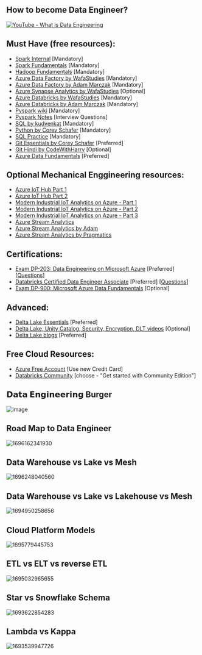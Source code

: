 ## How to become Data Engineer?
[![YouTube - What is Data Engineering](http://img.youtube.com/vi/qWru-b6m030/0.jpg)](https://www.youtube.com/watch?v=qWru-b6m030)

## Must Have (free resources):

 - [Spark Internal](https://www.youtube.com/watch?v=dmL0N3qfSc8) [Mandatory]
 - [Spark Fundamentals](https://courses.hadoopinrealworld.com/p/spark-starter-kit) [Mandatory]
 - [Hadoop Fundamentals](https://www.hadoopinrealworld.com/starterkit/) [Mandatory]
 - [Azure Data Factory by WafaStudies](https://www.youtube.com/playlist?list=PLMWaZteqtEaLTJffbbBzVOv9C0otal1FO) [Mandatory]
 - [Azure Data Factory by Adam Marczak](https://www.youtube.com/playlist?list=PLGjZwEtPN7j8b9dPA0HrtJDptOB69B506) [Mandatory]
 - [Azure Synapse Analytics by WafaStudies](https://www.youtube.com/playlist?list=PLMWaZteqtEaIZxPCw_0AO1GsqESq3hZc6) [Optional]
 - [Azure Databricks by WafaStudies](https://www.youtube.com/playlist?list=PLMWaZteqtEaKi4WAePWtCSQCfQpvBT2U1) [Mandatory]
 - [Azure Databricks by Adam Marczak](https://www.youtube.com/playlist?list=PLGjZwEtPN7j96btR0XlAIla9T6XPpj9ta) [Mandatory]
 - [Pyspark wiki](https://sparkbyexamples.com/pyspark-tutorial/) [Mandatory]
 - [Pyspark Notes](pyspark/PySpark-notes.pdf) [Interview Questions]
 - [SQL by kudvenkat](https://www.youtube.com/playlist?list=PL08903FB7ACA1C2FB) [Mandatory]
 - [Python by Corey Schafer](https://www.youtube.com/playlist?list=PL-osiE80TeTt2d9bfVyTiXJA-UTHn6WwU) [Mandatory]
 - [SQL Practice](https://www.hackerrank.com/domains/sql) [Mandatory]
 - [Git Essentials by Corey Schafer](https://www.youtube.com/playlist?list=PL-osiE80TeTuRUfjRe54Eea17-YfnOOAx) [Preferred]
 - [Git Hindi by CodeWithHarry](https://www.youtube.com/playlist?list=PLu0W_9lII9agwhy658ZPA0MTStKUJTWPi) [Optional]
 - [Azure Data Fundamentals](https://www.youtube.com/playlist?list=PLGjZwEtPN7j-Q59JYso3L4_yoCjj2syrM) [Preferred]
 
 
 ## Optional Mechanical Enggineering resources:
 - [Azure IoT Hub Part 1](https://www.databricks.com/notebooks/iiot/iiot-end-to-end-part-1.html)
 - [Azure IoT Hub Part 2](https://www.databricks.com/notebooks/iiot/iiot-end-to-end-part-2.html)
 - [Modern Industrial IoT Analytics on Azure - Part 1](https://www.databricks.com/blog/2020/08/03/modern-industrial-iot-analytics-on-azure-part-1.html)
 - [Modern Industrial IoT Analytics on Azure - Part 2](https://www.databricks.com/blog/2020/08/11/modern-industrial-iot-analytics-on-azure-part-2.html)
 - [Modern Industrial IoT Analytics on Azure - Part 3](https://www.databricks.com/blog/2020/08/20/modern-industrial-iot-analytics-on-azure-part-3.html)
 - [Azure Stream Analytics](https://learn.microsoft.com/en-us/azure/iot-hub/iot-hub-live-data-visualization-in-power-bi)
 - [Azure Stream Analytics by Adam](https://www.youtube.com/watch?v=NbGmyjgY0pU)
 - [Azure Stream Analytics by Pragmatics](https://www.youtube.com/watch?v=sJ02fNsor3M)

  
## Certifications:

- [Exam DP-203: Data Engineering on Microsoft Azure](https://learn.microsoft.com/en-us/certifications/exams/dp-203) [Preferred] [[Questions](https://amrit-hub.github.io/Azure-Data-Engineer-Associate-Questions/)]
- [Databricks Certified Data Engineer Associate](https://www.databricks.com/learn/certification/data-engineer-associate) [Preferred] [[Questions](https://amrit-hub.github.io/Databricks-Certified-Data-Engineer-Associate-Questions/)]
- [Exam DP-900: Microsoft Azure Data Fundamentals](https://learn.microsoft.com/en-us/certifications/exams/dp-900) [Optional]

## Advanced:
- [Delta Lake Essentials](https://github.com/Amrit-Hub/Data-Engineering-Essentials/tree/main/Delta%20Lake%20Essentials) [Preferred]
- [Delta Lake, Unity Catalog, Security, Encryption, DLT videos](https://www.youtube.com/playlist?list=PLWq-m1Tje0cu-Z8S4oGUpc5N1VBC3lmOi) [Optional]
- [Delta Lake blogs](https://delta.io/blog) [Preferred]

## Free Cloud Resources:
- [Azure Free Account](https://azure.microsoft.com/en-in/free/search/) [Use new Credit Card]
- [Databricks Community](https://www.databricks.com/try-databricks#account) [choose - "Get started with Community Edition"]

## 𝗗𝗮𝘁𝗮 𝗘𝗻𝗴𝗶𝗻𝗲𝗲𝗿𝗶𝗻𝗴 Burger
![image](https://github.com/Amrit-Hub/How-to-become-Data-Engineering-Essentials/assets/94331599/be8fd25f-87d4-4e16-bbd8-2c350087b1ea)

## Road Map to Data Engineer
![1696162341930](https://github.com/Amrit-Hub/How-to-become-Data-Engineering-Essentials/assets/94331599/1847e755-d037-4903-b72b-6577bd82316a)

## Data Warehouse vs Lake vs Mesh
![1696248040560](https://github.com/Amrit-Hub/How-to-become-Data-Engineering-Essentials/assets/94331599/80191075-2f04-4309-a3ac-a31b025afd68)

## Data Warehouse vs Lake vs Lakehouse vs Mesh
![1694950258656](https://github.com/Amrit-Hub/How-to-become-Data-Engineering-Essentials/assets/94331599/334a4d86-07f3-42e5-b9b8-30b75bf3ff1a)

## Cloud Platform Models
![1695779445753](https://github.com/Amrit-Hub/How-to-become-Data-Engineering-Essentials/assets/94331599/162db0d9-81aa-4e54-a3fa-6cfb6ad93a2f)

## ETL vs ELT vs reverse ETL
![1695032965655](https://github.com/Amrit-Hub/How-to-become-Data-Engineering-Essentials/assets/94331599/81a3d438-881e-4cb6-a658-1c58cc3aa5b8)

## Star vs Snowflake Schema
![1693622854283](https://github.com/Amrit-Hub/How-to-become-Data-Engineering-Essentials/assets/94331599/67cf1282-741c-43b3-80ae-a401ddedcdb7)

## Lambda vs Kappa
![1693539947726](https://github.com/Amrit-Hub/How-to-become-Data-Engineering-Essentials/assets/94331599/38fc2711-72fc-4b5d-8c5a-5ec92c57a1c0)
